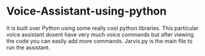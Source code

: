 # Voice-Assistant-using-python
It is built over Python using some really cool python libraries.
This particular voice assistant dosent have very much voice commands but after viewing the code you can easily add more commands.
Jarvis.py is the main file to run the assistant.
